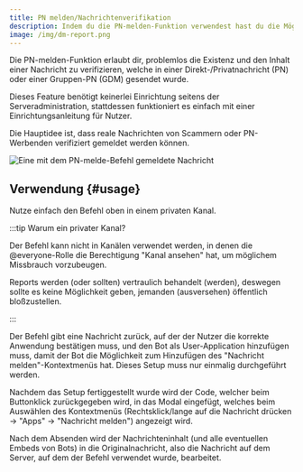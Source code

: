 ```yaml
---
title: PN melden/Nachrichtenverifikation
description: Indem du die PN-melden-Funktion verwendest hast du die Möglichkeit, einfach die Existenz und den exakten Inhalt einer Nachricht zu verifizieren, welche in einer Direktnachricht gesendet wurde. Das ist besonders beim Melden von PN-Werbenden nützlich.
image: /img/dm-report.png
---
```


Die PN-melden-Funktion erlaubt dir, problemlos die Existenz und den Inhalt einer Nachricht zu verifizieren, welche in einer Direkt-/Privatnachricht (PN) oder einer Gruppen-PN (GDM) gesendet wurde.

Dieses Feature benötigt keinerlei Einrichtung seitens der Serveradministration, stattdessen funktioniert es einfach mit einer Einrichtungsanleitung für Nutzer.

Die Hauptidee ist, dass reale Nachrichten von Scammern oder PN-Werbenden verifiziert gemeldet werden können.

![Eine mit dem PN-melde-Befehl gemeldete Nachricht](/img/dm-report.png)

## Verwendung {#usage}

<Command name="dm-report"></Command>

Nutze einfach den Befehl oben in einem privaten Kanal.

:::tip Warum ein privater Kanal?

Der Befehl kann nicht in Kanälen verwendet werden, in denen die @everyone-Rolle die Berechtigung "Kanal ansehen" hat, um möglichem Missbrauch vorzubeugen.

Reports werden (oder sollten) vertraulich behandelt (werden), deswegen sollte es keine Möglichkeit geben, jemanden (ausversehen) öffentlich bloßzustellen.

:::

Der Befehl gibt eine Nachricht zurück, auf der der Nutzer die korrekte Anwendung bestätigen muss, und den Bot als User-Application hinzufügen muss, damit der Bot die Möglichkeit zum Hinzufügen des "Nachricht melden"-Kontextmenüs hat.
Dieses Setup muss nur einmalig durchgeführt werden.

Nachdem das Setup fertiggestellt wurde wird der Code, welcher beim Buttonklick zurückgegeben wird, in das Modal eingefügt, welches beim Auswählen des Kontextmenüs (Rechtsklick/lange auf die Nachricht drücken -> "Apps" -> "Nachricht melden") angezeigt wird.

Nach dem Absenden wird der Nachrichteninhalt (und alle eventuellen Embeds von Bots) in die Originalnachricht, also die Nachricht auf dem Server, auf dem der Befehl verwendet wurde, bearbeitet.

